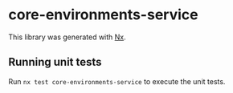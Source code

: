 # core-environments-service

This library was generated with [Nx](https://nx.dev).

## Running unit tests

Run `nx test core-environments-service` to execute the unit tests.
